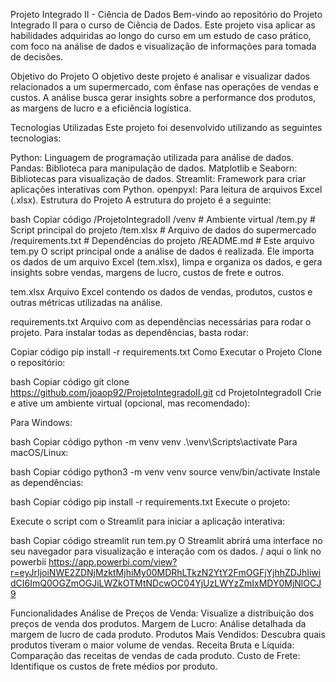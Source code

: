 Projeto Integrado II - Ciência de Dados
Bem-vindo ao repositório do Projeto Integrado II para o curso de Ciência de Dados. Este projeto visa aplicar as habilidades adquiridas ao longo do curso em um estudo de caso prático, com foco na análise de dados e visualização de informações para tomada de decisões.

Objetivo do Projeto
O objetivo deste projeto é analisar e visualizar dados relacionados a um supermercado, com ênfase nas operações de vendas e custos. A análise busca gerar insights sobre a performance dos produtos, as margens de lucro e a eficiência logística.

Tecnologias Utilizadas
Este projeto foi desenvolvido utilizando as seguintes tecnologias:

Python: Linguagem de programação utilizada para análise de dados.
Pandas: Biblioteca para manipulação de dados.
Matplotlib e Seaborn: Bibliotecas para visualização de dados.
Streamlit: Framework para criar aplicações interativas com Python.
openpyxl: Para leitura de arquivos Excel (.xlsx).
Estrutura do Projeto
A estrutura do projeto é a seguinte:

bash
Copiar código
/ProjetoIntegradoII
    /venv                  # Ambiente virtual
    /tem.py                # Script principal do projeto
    /tem.xlsx              # Arquivo de dados do supermercado
    /requirements.txt      # Dependências do projeto
    /README.md             # Este arquivo
tem.py
O script principal onde a análise de dados é realizada. Ele importa os dados de um arquivo Excel (tem.xlsx), limpa e organiza os dados, e gera insights sobre vendas, margens de lucro, custos de frete e outros.

tem.xlsx
Arquivo Excel contendo os dados de vendas, produtos, custos e outras métricas utilizadas na análise.

requirements.txt
Arquivo com as dependências necessárias para rodar o projeto. Para instalar todas as dependências, basta rodar:

Copiar código
pip install -r requirements.txt
Como Executar o Projeto
Clone o repositório:

bash
Copiar código
git clone https://github.com/joaop92/ProjetoIntegradoII.git
cd ProjetoIntegradoII
Crie e ative um ambiente virtual (opcional, mas recomendado):

Para Windows:

bash
Copiar código
python -m venv venv
.\venv\Scripts\activate
Para macOS/Linux:

bash
Copiar código
python3 -m venv venv
source venv/bin/activate
Instale as dependências:

bash
Copiar código
pip install -r requirements.txt
Execute o projeto:

Execute o script com o Streamlit para iniciar a aplicação interativa:

bash
Copiar código
streamlit run tem.py
O Streamlit abrirá uma interface no seu navegador para visualização e interação com os dados. / aqui o link no powerbii https://app.powerbi.com/view?r=eyJrIjoiNWE2ZDNjMzktMjhiMy00MDRhLTkzN2YtY2FmOGFjYjhhZDJhIiwidCI6ImQ0OGZmOGJiLWZkOTMtNDcwOC04YjUzLWYzZmIxMDY0MjNlOCJ9

Funcionalidades
Análise de Preços de Venda: Visualize a distribuição dos preços de venda dos produtos.
Margem de Lucro: Análise detalhada da margem de lucro de cada produto.
Produtos Mais Vendidos: Descubra quais produtos tiveram o maior volume de vendas.
Receita Bruta e Líquida: Comparação das receitas de vendas de cada produto.
Custo de Frete: Identifique os custos de frete médios por produto.

